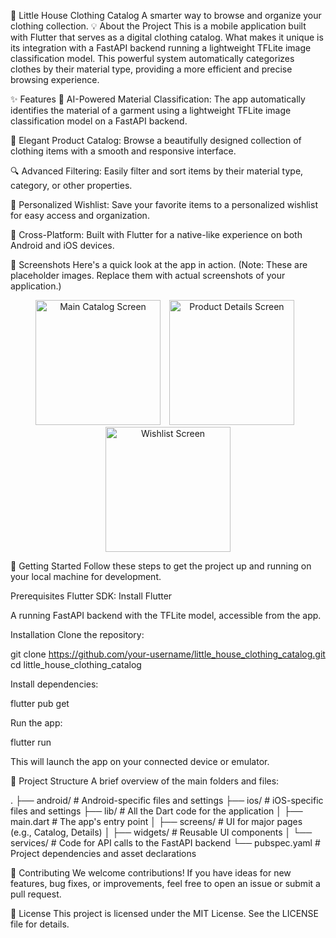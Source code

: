 🏡 Little House Clothing Catalog
A smarter way to browse and organize your clothing collection.
💡 About the Project
This is a mobile application built with Flutter that serves as a digital clothing catalog. What makes it unique is its integration with a FastAPI backend running a lightweight TFLite image classification model. This powerful system automatically categorizes clothes by their material type, providing a more efficient and precise browsing experience.

✨ Features
🤖 AI-Powered Material Classification: The app automatically identifies the material of a garment using a lightweight TFLite image classification model on a FastAPI backend.

👕 Elegant Product Catalog: Browse a beautifully designed collection of clothing items with a smooth and responsive interface.

🔍 Advanced Filtering: Easily filter and sort items by their material type, category, or other properties.

💖 Personalized Wishlist: Save your favorite items to a personalized wishlist for easy access and organization.

📱 Cross-Platform: Built with Flutter for a native-like experience on both Android and iOS devices.

📸 Screenshots
Here's a quick look at the app in action.
(Note: These are placeholder images. Replace them with actual screenshots of your application.)

<div align="center">
<img src="https://placehold.co/400x800/E8E8E8/4F4F4F?text=Main+Catalog" alt="Main Catalog Screen" width="200" style="margin-right: 10px;">
<img src="https://placehold.co/400x800/E8E8E8/4F4F4F?text=Product+Details" alt="Product Details Screen" width="200" style="margin-right: 10px;">
<img src="https://placehold.co/400x800/E8E8E8/4F4F4F?text=Wishlist" alt="Wishlist Screen" width="200">
</div>

🚀 Getting Started
Follow these steps to get the project up and running on your local machine for development.

Prerequisites
Flutter SDK: Install Flutter

A running FastAPI backend with the TFLite model, accessible from the app.

Installation
Clone the repository:

git clone https://github.com/your-username/little_house_clothing_catalog.git
cd little_house_clothing_catalog

Install dependencies:

flutter pub get

Run the app:

flutter run

This will launch the app on your connected device or emulator.

📂 Project Structure
A brief overview of the main folders and files:

.
├── android/            # Android-specific files and settings
├── ios/                # iOS-specific files and settings
├── lib/                # All the Dart code for the application
│   ├── main.dart       # The app's entry point
│   ├── screens/        # UI for major pages (e.g., Catalog, Details)
│   ├── widgets/        # Reusable UI components
│   └── services/       # Code for API calls to the FastAPI backend
└── pubspec.yaml        # Project dependencies and asset declarations

👋 Contributing
We welcome contributions! If you have ideas for new features, bug fixes, or improvements, feel free to open an issue or submit a pull request.

📝 License
This project is licensed under the MIT License. See the LICENSE file for details.